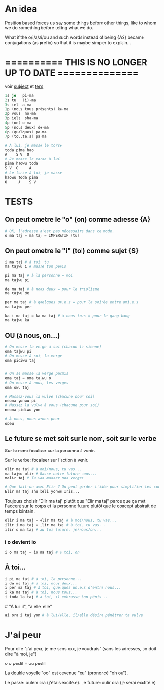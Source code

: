 # An idea

Position based forces us say some things before other things, like to whom we do something before telling what we do.

What if the o/i/a/ai/ou and such words instead of being {AS} became conjugations (as prefix) so that it is maybe simpler to explain...

# ========== THIS IS NO LONGER UP TO DATE ==============

voir [subject](../src/words/conj_subject.ts)
et [tens](../src/words/conj_tens.ts)

```s
1s je   pi-ma
2s tu   (i)-ma
3s iel  a-ma
1p (nous tous présents) ka-ma
2p vous  no-ma
3p iels  sha-ma
4p (on) o-ma
5p (nous deux) de-ma
6p (quelques) pe-ma
7p (tou.te.s) pa-ma
```

```s
# À lui, je masse le torse
toda pima hao
A    S V  O
# Je masse le torse à lui
pima haowu toda
S V  O     A
# Le torse à lui, je masse
haowu toda pima
O     A    S V
```

# TESTS

## On peut ometre le "o" (on) comme adresse {A}

```s
# OK, l'adresse n'est pas nécessaire dans ce mode.
o ma taj = ma taj = IMPERATIF (tu)
```

## On peut ometre le "i" (toi) comme sujet {S}

```s
i ma taj # à toi, tu
ma tajwu i # masse ton pénis

pi ma taj # à la personne = moi
ma tajwu pi

de ma taj # à nous deux = pour le triolisme
ma tajwu de

per ma taj # à quelques un.e.s = pour la soirée entre ami.e.s
ma tajwu per

ka i ma taj = ka ma taj # à nous tous = pour le gang bang
ma tajwu ka
```

## OU (à nous, on...)

```s
# On masse la verge à soi (chacun la sienne)
oma tajwu pi
# On masse à soi, la verge
oma pidiwu taj


# On se masse la verge parmis
oma taj = oma tajwu o
# On masse à nous, les verges
oma owu taj

# Massez-vous la vulve (chacune pour soi)
neoma yonwu pi
# Massez la vulve à vous (chacune pour soi)
neoma pidiwu yon

# À nous, nous avons peur
opeu
```

## Le future se met soit sur le nom, soit sur le verbe

Sur le nom: focaliser sur la personne à venir.

Sur le verbe: focaliser sur l'action à venir.

```s
olir ma taj # à moi/nous, tu vas...
ma tajwu olir # Masse notre future nous...
malir taj # Tu vas masser nos verges

# Que fait-on avec Elir ? On peut garder l'idée pour simplifier les conjugaisons:
Elir ma taj shu keli yonwu Iris...
```

Toujours choisir "Olir ma taj" plutôt que "Elir ma taj" parce que ça met l'accent sur le corps et la personne future plutôt que le concept abstrait de temps lointain.

```s
olir i ma taj = olir ma taj # à moi/nous, tu vas...
ilir i ma taj = ilir ma taj # à toi, tu vas...
ilir o ma taj # au toi future, je/nous/on...
```

### i o devient io

```s
i o ma taj = io ma taj # à toi, on
```

## À toi...

```s
i pi ma taj # à toi, la personne...
i de ma taj # à toi, nous deux...
i per ma taj # à toi, quelques un.e.s d'entre nous...
i ka ma taj # à toi, nous tous...
i toda la taj # à toi, il embrasse ton pénis...
```

# "À lui, il", "à elle, elle"

```s
ai ora i taj yon # à lui/elle, il/elle désire pénétrer ta vulve
```

# J'ai peur

Pour dire "j'ai peur, je me sens xxx, je voudrais" (sans les adresses, on doit dire "à moi, je")

o o peulil = ou peulil

La double voyelle "oo" est devenue "ou" (prononcé "oh ou").

Le passé: oulem ora (j'étais excité.e).
Le future: oulir ora (je serai exctité.e)
